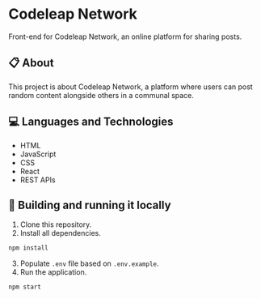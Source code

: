# Codeleap Network


Front-end for Codeleap Network, an online platform for sharing posts.

## 📋 About

This project is about Codeleap Network, a platform where users can post random content alongside others in a communal space.

## 💻 Languages and Technologies

- HTML
- JavaScript
- CSS
- React
- REST APIs

## 🏁 Building and running it locally

1. Clone this repository.
2. Install all dependencies.

```bash
npm install
```

3. Populate `.env` file based on `.env.example`.
4. Run the application.

```bash
npm start
```